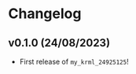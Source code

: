 # Changelog

<!--next-version-placeholder-->

## v0.1.0 (24/08/2023)

- First release of `my_krml_24925125`!